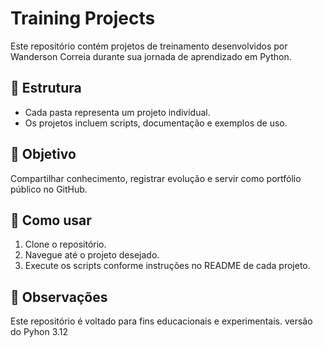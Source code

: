 # Training Projects

Este repositório contém projetos de treinamento desenvolvidos por Wanderson Correia durante sua jornada de aprendizado em Python.

## 📁 Estrutura
- Cada pasta representa um projeto individual.
- Os projetos incluem scripts, documentação e exemplos de uso.

## 🧠 Objetivo
Compartilhar conhecimento, registrar evolução e servir como portfólio público no GitHub.

## 🚀 Como usar
1. Clone o repositório.
2. Navegue até o projeto desejado.
3. Execute os scripts conforme instruções no README de cada projeto.

## 📌 Observações
Este repositório é voltado para fins educacionais e experimentais.
versão do Pyhon 3.12

